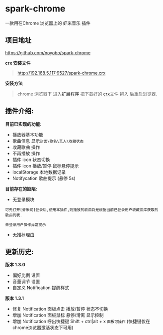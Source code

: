 spark-chrome
============

一款用在Chrome 浏览器上的 虾米音乐 插件

项目地址
--------
<https://github.com/noyobo/spark-chrome>

**crx 安装文件**
><http://192.168.5.117:9527/spark-chrome.crx>

**安装方法**
>chrome 浏览器下 进入[扩展程序](chrome://extensions/) 把下载好的 [crx]文件 拖入 后重启浏览器.

插件介绍:
------
**目前已实现的功能:**
*	播放器基本功能
*	歌曲信息 显示`封面\歌名\艺人\收藏状态`
*	收藏歌曲 操作
*	不再播放 操作
*	插件 icon 状态切换
*	插件 icon 播放/暂停 鼠标悬停提示
*	localStorage 本地数据记录 
*	Notifycation 歌曲提示 (悬停 5s)

**目前存在的缺陷:**
*	无登录模块
```
可先打开[虾米网]登录后,使用本插件,则播放的歌曲将是根据当前已登录用户收藏曲库获取的歌曲列表.
```
```
未登录用户操作异常提示
```
*	无推荐理由

更新历史:
---------
**版本 1.3.0**
*	偏好比例 设置
*	音量调节 设置
*	自定义 Notification 提醒样式

**版本 1.3.1**
*	修复 Notification 面板点击 播放/暂停 状态不切换
*	增加 Notification 面板鼠标 悬停/滑离 显示控制
*	增加 Notification 呼出快捷键  Shift + ctrl|alt + x  `面板可操作` (快捷键仅在chrome浏览器激活状态下可用)


[crx]: http://192.168.5.117:9527/spark-chrome.crx
[虾米网]: http://www.xiami.com/ "虾米音乐网"